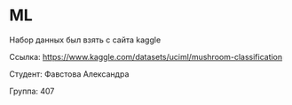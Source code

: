 # ML

Набор данных был взять с сайта kaggle

Ссылка: https://www.kaggle.com/datasets/uciml/mushroom-classification

Студент: Фавстова Александра

Группа: 407
